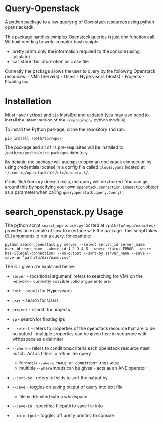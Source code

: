 # Query-Openstack
A python package to allow querying of Openstack resources using python openstacksdk.

This package handles complex Openstack queries in just one function call. Without needing to write complex bash scripts.
  - pretty prints only the information required to the console (using tabulate)
  - can store this information as a csv file

Currently the package allows the user to query by the following Openstack resources:
    - VMs (Servers)
    - Users
    - Hypervisors (Hosts)
    - Projects
    - Floating Ips

# Installation
Must have `Python3` and `pip` installed and updated (you may also need to install the latest version of the `cryptography` python module)

To install the Python package, clone the repository and run:

`pip install /path/to/repo/`

The package and all of its pre-requisites will be installed to
`/path/to/python/site-packages` directory.

By default, the package will attempt to open an openstack connection by using
credentials located in a config file called `clouds.yaml` located at `~/.config/openstack/` or `/etc/openstack/`.

If this file/directory doesn't exist, the query will be aborted.
You can get around this by specifying your own `openstack.connection.Connection`
object as a parameter when calling `queryopenstack.query.Query()`

# search_openstack.py Usage
The python script `search_openstack.py` located at `/path/to/repo/examples/`
provides an example of how to interface with the package.
This script takes CLI arguments to run a query, for example:   

`python search_openstack.py server
--select server_id server_name user_id user_name --where id 1 2 3 4 5
--where status ERROR --where has-illegal-connections
--no-output --sort-by server_name --save --save-in "path/to/dir/name.csv"`

The CLI given are explained below:

- `server` - (positional argument) refers to searching for VMs on the network - currently possible valid arguments are:
- `host` - search for Hypervisors
- `user` - search for Users
- `project` - search for projects
- `ip` - search for floating ips

- `--select` - refers to properties of the openstack resource that are to be outputted - multiple properties can be given here in sequence with whitespace as a delimiter

- `--where` - refers to conditions/criteria each openstack resource must match. Act as filters to refine the query.
  - format is `--where "NAME OF CONDITION" ARG1 ARG2`
  - multiple `--where` inputs can be given - acts as an AND operator


- `--sort-by` - refers to fields to sort the output by

- `--save` - toggles on saving output of query into text file
  - file is delimited with a whitespace

- `--save-in` - specified filepath to save file into

- `--no-output` - toggles off pretty printing to console
